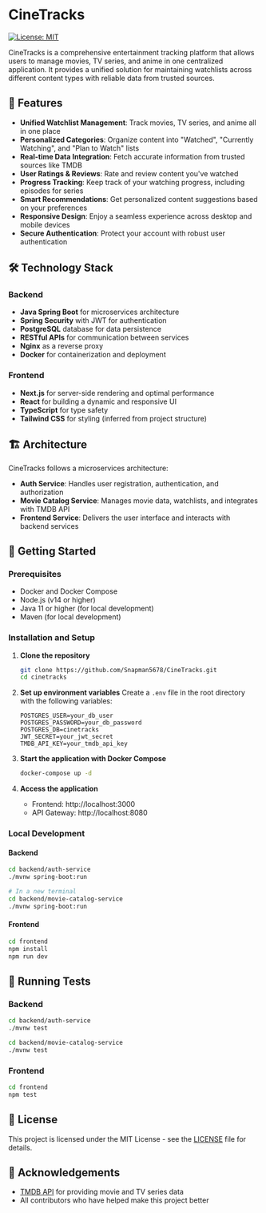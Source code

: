 # CineTracks

[![License: MIT](https://img.shields.io/badge/License-MIT-yellow.svg)](https://opensource.org/licenses/MIT)

CineTracks is a comprehensive entertainment tracking platform that allows users to manage movies, TV series, and anime in one centralized application. It provides a unified solution for maintaining watchlists across different content types with reliable data from trusted sources.

## 🌟 Features

- **Unified Watchlist Management**: Track movies, TV series, and anime all in one place
- **Personalized Categories**: Organize content into "Watched", "Currently Watching", and "Plan to Watch" lists
- **Real-time Data Integration**: Fetch accurate information from trusted sources like TMDB
- **User Ratings & Reviews**: Rate and review content you've watched
- **Progress Tracking**: Keep track of your watching progress, including episodes for series
- **Smart Recommendations**: Get personalized content suggestions based on your preferences
- **Responsive Design**: Enjoy a seamless experience across desktop and mobile devices
- **Secure Authentication**: Protect your account with robust user authentication

## 🛠️ Technology Stack

### Backend
- **Java Spring Boot** for microservices architecture
- **Spring Security** with JWT for authentication
- **PostgreSQL** database for data persistence
- **RESTful APIs** for communication between services
- **Nginx** as a reverse proxy
- **Docker** for containerization and deployment

### Frontend
- **Next.js** for server-side rendering and optimal performance
- **React** for building a dynamic and responsive UI
- **TypeScript** for type safety
- **Tailwind CSS** for styling (inferred from project structure)

## 🏗️ Architecture

CineTracks follows a microservices architecture:

- **Auth Service**: Handles user registration, authentication, and authorization
- **Movie Catalog Service**: Manages movie data, watchlists, and integrates with TMDB API
- **Frontend Service**: Delivers the user interface and interacts with backend services

## 🚀 Getting Started

### Prerequisites
- Docker and Docker Compose
- Node.js (v14 or higher)
- Java 11 or higher (for local development)
- Maven (for local development)

### Installation and Setup

1. **Clone the repository**
   ```bash
   git clone https://github.com/Snapman5678/CineTracks.git
   cd cinetracks
   ```

2. **Set up environment variables**
   Create a `.env` file in the root directory with the following variables:
   ```
   POSTGRES_USER=your_db_user
   POSTGRES_PASSWORD=your_db_password
   POSTGRES_DB=cinetracks
   JWT_SECRET=your_jwt_secret
   TMDB_API_KEY=your_tmdb_api_key
   ```

3. **Start the application with Docker Compose**
   ```bash
   docker-compose up -d
   ```

4. **Access the application**
   - Frontend: http://localhost:3000
   - API Gateway: http://localhost:8080

### Local Development

#### Backend
```bash
cd backend/auth-service
./mvnw spring-boot:run

# In a new terminal
cd backend/movie-catalog-service
./mvnw spring-boot:run
```

#### Frontend
```bash
cd frontend
npm install
npm run dev
```

## 🧪 Running Tests

### Backend
```bash
cd backend/auth-service
./mvnw test

cd backend/movie-catalog-service
./mvnw test
```

### Frontend
```bash
cd frontend
npm test
```

## 📄 License

This project is licensed under the MIT License - see the [LICENSE](LICENSE) file for details.

## 🙏 Acknowledgements

- [TMDB API](https://www.themoviedb.org/documentation/api) for providing movie and TV series data
- All contributors who have helped make this project better